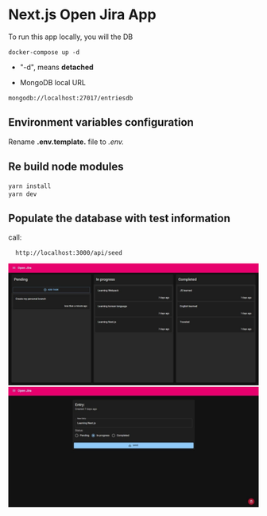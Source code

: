 # Next.js Open Jira App

To run this app locally, you will the DB

```
docker-compose up -d
```

- "-d", means **detached**

- MongoDB local URL

```
mongodb://localhost:27017/entriesdb
```

## Environment variables configuration

Rename **.env.template.** file to _.env._

## Re build node modules

```
yarn install
yarn dev
```

## Populate the database with test information

call:

```
  http://localhost:3000/api/seed
```

![desk1](./public/desk1.jpeg)
![desk2](./public/desk2.jpeg)
